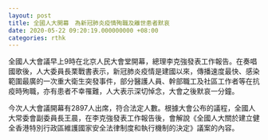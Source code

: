 ```yaml
---
layout: post
title: 全國人大開幕　為新冠肺炎疫情殉職及離世患者默哀
date: 2020-05-22 09:20:19.000000000 +08:00
categories: rthk
---
```


全國人大會議早上9時在北京人民大會堂開幕，總理李克強發表工作報告。在奏唱國歌後，人大委員長栗戰書表示，新冠肺炎疫情是建國以來，傳播速度最快、感染範圍最廣的一次重大衛生突發事件，部分醫護人員、幹部職工及社區工作者等在抗疫時殉職，亦有患者不幸罹難，人大表示深切悼念，大會之後默哀一分鐘。

今次人大會議開幕有2897人出席，符合法定人數。根據大會公布的議程，全國人大常委會副委員長王晨，在李克強發表工作報告後，會解說《全國人大關於建立健全香港特別行政區維護國家安全法律制度和執行機制的決定》議案的內容。

